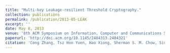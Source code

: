 ```yaml
---
title: "Multi-key Leakage-resilient Threshold Cryptography."
collection: publications
permalink: /publication/2013-05-LEAK
excerpt: ''
date: May 8, 2013
venue: '8th ACM Symposium on Information, Computer and Communications Security, ASIACCS 2013, Hangzhou, China - May 08 - 10, 2013'
paperurl: 'http://doi.acm.org/10.1145/2484313.2484321'
citation: 'Cong Zhang, Tsz Hon Yuen, Hao Xiong, Sherman S. M. Chow, Siu-Ming Yiu, Yi Jun He: Multi-key leakage-resilient threshold cryptography. AsiaCCS 2013: 61-70'
---
```

